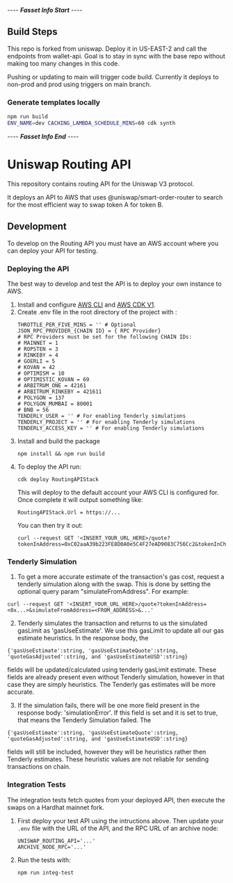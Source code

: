 ---- **_Fasset Info Start_** ----

## Build Steps

This repo is forked from uniswap. Deploy it in US-EAST-2 and call the endpoints from wallet-api.
Goal is to stay in sync with the base repo without making too many changes in this code.

Pushing or updating to main will trigger code build.
Currently it deploys to non-prod and prod using triggers on main branch.

### Generate templates locally

```sh
npm run build
ENV_NAME=dev CACHING_LAMBDA_SCHEDULE_MINS=60 cdk synth
```

---- **_Fasset Info End_** ----

# Uniswap Routing API

This repository contains routing API for the Uniswap V3 protocol.

It deploys an API to AWS that uses @uniswap/smart-order-router to search for the most efficient way to swap token A for token B.

## Development

To develop on the Routing API you must have an AWS account where you can deploy your API for testing.

### Deploying the API

The best way to develop and test the API is to deploy your own instance to AWS.

1. Install and configure [AWS CLI](https://docs.aws.amazon.com/cli/latest/userguide/install-cliv2.html) and [AWS CDK V1](https://docs.aws.amazon.com/cdk/latest/guide/getting_started.html).
2. Create .env file in the root directory of the project with :
   ```
   THROTTLE_PER_FIVE_MINS = '' # Optional
   JSON_RPC_PROVIDER_{CHAIN ID} = { RPC Provider}
   # RPC Providers must be set for the following CHAIN IDs:
   # MAINNET = 1
   # ROPSTEN = 3
   # RINKEBY = 4
   # GOERLI = 5
   # KOVAN = 42
   # OPTIMISM = 10
   # OPTIMISTIC_KOVAN = 69
   # ARBITRUM_ONE = 42161
   # ARBITRUM_RINKEBY = 421611
   # POLYGON = 137
   # POLYGON_MUMBAI = 80001
   # BNB = 56
   TENDERLY_USER = '' # For enabling Tenderly simulations
   TENDERLY_PROJECT = '' # For enabling Tenderly simulations
   TENDERLY_ACCESS_KEY = '' # For enabling Tenderly simulations
   ```
3. Install and build the package
   ```
   npm install && npm run build
   ```
4. To deploy the API run:
   ```
   cdk deploy RoutingAPIStack
   ```
   This will deploy to the default account your AWS CLI is configured for. Once complete it will output something like:
   ```
   RoutingAPIStack.Url = https://...
   ```
   You can then try it out:
   ```
   curl --request GET '<INSERT_YOUR_URL_HERE>/quote?tokenInAddress=0xC02aaA39b223FE8D0A0e5C4F27eAD9083C756Cc2&tokenInChainId=1&tokenOutAddress=0x1f9840a85d5af5bf1d1762f925bdaddc4201f984&tokenOutChainId=1&amount=100&type=exactIn'
   ```

### Tenderly Simulation

1. To get a more accurate estimate of the transaction's gas cost, request a tenderly simulation along with the swap. This is done by setting the optional query param "simulateFromAddress". For example:

```
curl --request GET '<INSERT_YOUR_URL_HERE>/quote?tokenInAddress=<0x...>&simulateFromAddress=<FROM_ADDRESS>&...'
```

2. Tenderly simulates the transaction and returns to us the simulated gasLimit as 'gasUseEstimate'. We use this gasLimit to update all our gas estimate heuristics. In the response body, the

```
{'gasUseEstimate':string, 'gasUseEstimateQuote':string, 'quoteGasAdjusted':string, and 'gasUseEstimateUSD':string}
```

fields will be updated/calculated using tenderly gasLimit estimate. These fields are already present even without Tenderly simulation, however in that case they are simply heuristics. The Tenderly gas estimates will be more accurate.

3. If the simulation fails, there will be one more field present in the response body: 'simulationError'. If this field is set and it is set to true, that means the Tenderly Simulation failed. The

```
{'gasUseEstimate':string, 'gasUseEstimateQuote':string, 'quoteGasAdjusted':string, and 'gasUseEstimateUSD':string}
```

fields will still be included, however they will be heuristics rather then Tenderly estimates. These heuristic values are not reliable for sending transactions on chain.

### Integration Tests

The integration tests fetch quotes from your deployed API, then execute the swaps on a Hardhat mainnet fork.

1. First deploy your test API using the intructions above. Then update your `.env` file with the URL of the API, and the RPC URL of an archive node:

   ```
   UNISWAP_ROUTING_API='...'
   ARCHIVE_NODE_RPC='...'
   ```

2. Run the tests with:
   ```
   npm run integ-test
   ```
